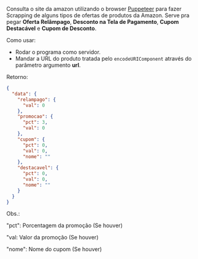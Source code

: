 Consulta o site da amazon utilizando o browser [Puppeteer](https://github.com/puppeteer/puppeteer) para fazer Scrapping de alguns tipos de ofertas de produtos da Amazon.
Serve pra pegar **Oferta Relâmpago**, **Desconto na Tela de Pagamento**, **Cupom Destacável** e **Cupom de Desconto**.

Como usar:
- Rodar o programa como servidor.
- Mandar a URL do produto tratada pelo `encodeURIComponent` através do parâmetro argumento **url**.

Retorno:

```json
{
  "data": {
    "relampago": {
      "val": 0
    },
    "promocao": {
      "pct": 3, 
      "val": 0 
    },
    "cupom": {
      "pct": 0,
      "val": 0,
      "nome": ""
    },
    "destacavel": {
      "pct": 0,
      "val": 0,
      "nome": ""
    }
  }
}
```

Obs.:

"pct": Porcentagem da promoção (Se houver)

"val: Valor da promoção (Se houver)

"nome": Nome do cupom (Se houver)
